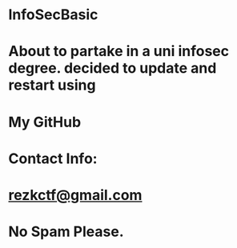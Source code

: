 # InfoSecBasic


# About to partake in a uni infosec degree. decided to update and restart using 
# My GitHub 


# Contact Info: 
# rezkctf@gmail.com 


# No Spam Please.

